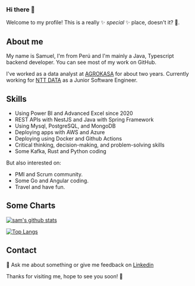 ### Hi there 👋

<!--
**samuel14luis/samuel14luis** is a ✨ _special_ ✨ repository because its `README.md` (this file) appears on your GitHub profile.

Here are some ideas to get you started:

- 🔭 I’m currently working on ...
- 🌱 I’m currently learning ...
- 👯 I’m looking to collaborate on ...
- 🤔 I’m looking for help with ...
- 💬 Ask me about ...
- 📫 How to reach me: ...
- 😄 Pronouns: ...
- ⚡ Fun fact: ...
-->

Welcome to my profile! This is a really ✨ _special_ ✨ place, doesn't it? 💬.

## About me

My name is Samuel, I'm from Perú and I'm mainly a Java, Typescript backend developer. You can see most of my work on GitHub. 

I've worked as a data analyst at [AGROKASA](https://agrokasa.com/) for about two years. 
Currently working for [NTT DATA](https://www.nttdata.com/global/en/) as a Junior Software Engineer.

## Skills

* Using Power BI and Advanced Excel since 2020
* REST APIs with NestJS and Java with Spring Framework
* Using Mysql, PostgreSQL, and MongoDB
* Deploying apps with AWS and Azure
* Deploying using Docker and Github Actions
* Critical thinking, decision-making, and problem-solving skills
* Some Kafka, Rust and Python coding

But also interested on:
* PMI and Scrum community.
* Some Go and Angular coding.
* Travel and have fun.

## Some Charts

[![sam's github stats](https://github-readme-stats.vercel.app/api?username=samuel14luis&count_private=true&show_icons=true)](https://github.com/anuraghazra/github-readme-stats)

[![Top Langs](https://github-readme-stats.vercel.app/api/top-langs/?username=samuel14luis&layout=compact)](https://github.com/anuraghazra/github-readme-stats)

## Contact

💬 Ask me about something or give me feedback on [Linkedin](https://www.linkedin.com/in/samuel14luis/)

Thanks for visiting me, hope to see you soon! 🎉
